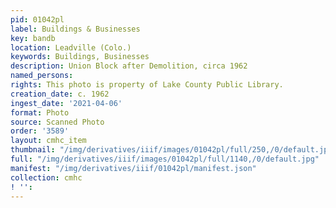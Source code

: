 ```yaml
---
pid: 01042pl
label: Buildings & Businesses
key: bandb
location: Leadville (Colo.)
keywords: Buildings, Businesses
description: Union Block after Demolition, circa 1962
named_persons: 
rights: This photo is property of Lake County Public Library.
creation_date: c. 1962
ingest_date: '2021-04-06'
format: Photo
source: Scanned Photo
order: '3589'
layout: cmhc_item
thumbnail: "/img/derivatives/iiif/images/01042pl/full/250,/0/default.jpg"
full: "/img/derivatives/iiif/images/01042pl/full/1140,/0/default.jpg"
manifest: "/img/derivatives/iiif/01042pl/manifest.json"
collection: cmhc
! '': 
---
```

